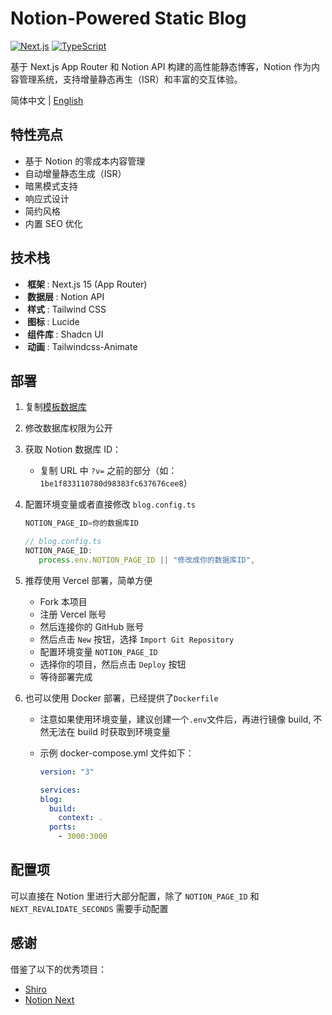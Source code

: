 # Notion-Powered Static Blog

[![Next.js](https://img.shields.io/badge/Next.js-15.0.0-000000?logo=next.js)](https://nextjs.org/)
[![TypeScript](https://img.shields.io/badge/TypeScript-5.0.0-3178C6?logo=typescript)](https://www.typescriptlang.org/)

基于 Next.js App Router 和 Notion API 构建的高性能静态博客，Notion 作为内容管理系统，支持增量静态再生（ISR）和丰富的交互体验。

简体中文 | [English](./README_EN.md)

## 特性亮点

- 基于 Notion 的零成本内容管理
- 自动增量静态生成（ISR）
- 暗黑模式支持
- 响应式设计
- 简约风格
- 内置 SEO 优化

## 技术栈

- ​**​ 框架 ​**​: Next.js 15 (App Router)
- ​**​ 数据层 ​**​: Notion API
- ​**​ 样式 ​**​: Tailwind CSS
- ​**​ 图标 ​**​: Lucide
- ​**​ 组件库 ​**​: Shadcn UI
- ​**​ 动画 ​**​: Tailwindcss-Animate

## 部署

1. 复制[模板数据库](https://zephyrrr.notion.site/1be1f833110780d98383fc637676cee8?v=1be1f833110780839e62000c8c92f8e3&pvs=4)
2. 修改数据库权限为公开

3. 获取 Notion 数据库 ID：

   - 复制 URL 中 `?v=` 之前的部分（如：`1be1f833110780d98383fc637676cee8`）

4. 配置环境变量或者直接修改 `blog.config.ts`

   ```typescript
   NOTION_PAGE_ID=你的数据库ID

   // blog.config.ts
   NOTION_PAGE_ID:
      process.env.NOTION_PAGE_ID || "修改成你的数据库ID",
   ```

5. 推荐使用 Vercel 部署，简单方便

   - Fork 本项目
   - 注册 Vercel 账号
   - 然后连接你的 GitHub 账号
   - 然后点击 `New` 按钮，选择 `Import Git Repository`
   - 配置环境变量 `NOTION_PAGE_ID`
   - 选择你的项目，然后点击 `Deploy` 按钮
   - 等待部署完成

6. 也可以使用 Docker 部署，已经提供了`Dockerfile`

   - 注意如果使用环境变量，建议创建一个`.env`文件后，再进行镜像 build, 不然无法在 build 时获取到环境变量
   - 示例 docker-compose.yml 文件如下：

     ```yaml
     version: "3"

     services:
     blog:
       build:
         context: .
       ports:
         - 3000:3000
     ```

## 配置项

可以直接在 Notion 里进行大部分配置，除了 `NOTION_PAGE_ID` 和 `NEXT_REVALIDATE_SECONDS` 需要手动配置

## 感谢

借鉴了以下的优秀项目：

- [Shiro](https://github.com/Innei/Shiro)
- [Notion Next](https://github.com/tangly1024/NotionNext)
